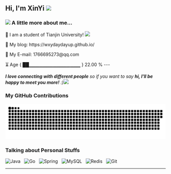 <h2>Hi, I'm XinYi <img src="https://github.githubassets.com/images/mona-whisper.gif" height="24" /></h2>

### <img src="https://media.giphy.com/media/mGcNjsfWAjY5AEZNw6/giphy.gif" width="50">  A little more about me...  
<p>💖 I am a student of Tianjin University! <img src="https://media.giphy.com/media/WUlplcMpOCEmTGBtBW/giphy.gif" width="30"> </p>
<p>💖 My blog: https://wxydaydayup.github.io/  </p>        
<p>💖 My E-mail: 1766695273@qq.com </p>      
⏳ Age { ██▁▁▁▁▁▁▁▁▁▁▁▁▁▁▁ } 22.00 %
---

 <em><b>I love connecting with different people</b> so if you want to say <b>hi, I'll be happy to meet you more!</b> :)</em><img src="https://media.giphy.com/media/LnQjpWaON8nhr21vNW/giphy.gif" width="60">

### My GitHub Contributions    
![](https://github.com/wxydaydayup/wxydaydayup/blob/master/assets/github-contribution-grid-snake.svg)  
### Talking about Personal Stuffs  
![Java](https://img.shields.io/badge/-Java-green?style=social&logo=OpenJDK)&nbsp;&nbsp;
![Go](https://img.shields.io/badge/-Go-black?logo=go&style=social)&nbsp;&nbsp;
![Spring](https://img.shields.io/badge/-Spring-lightgrey?style=social&logo=Spring)&nbsp;&nbsp;
![MySQL](https://img.shields.io/badge/-MySQL-black?logo=mysql&style=social)&nbsp;&nbsp;
![Redis](https://img.shields.io/badge/-Redis-lightgrey?style=social&logo=Redis)&nbsp;&nbsp;
![Git](https://img.shields.io/badge/-Git-black?logo=git&style=social) 

---
